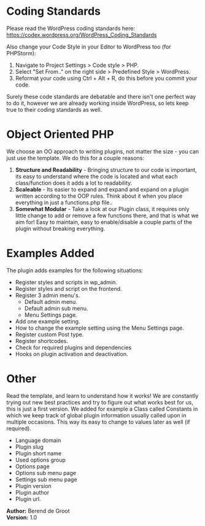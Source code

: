 # Coding Standards #
 Please read the WordPress coding standards here: https://codex.wordpress.org/WordPress_Coding_Standards

 Also change your Code Style in your Editor to WordPress too (for PHPStorm):
 1. Navigate to Project Settings > Code style > PHP.
 2. Select "Set From.." on the right side > Predefined Style > WordPress.
 3. Reformat your code using Ctrl + Alt + R, do this before you commit your code.
 
 Surely these code standards are debatable and there isn't one perfect way to do it, however we are already working inside
 WordPress, so lets keep true to their coding standards as well.
 
# Object Oriented PHP #
 We choose an OO approach to writing plugins, not matter the size - you can just use the template. We do this for a couple
 reasons:
 1. **Structure and Readability** - Bringing structure to our code is important, its easy to understand where the code is located and what each class/function does it adds a lot to readability.
 2. **Scaleable** - Its easier to expand and expand and expand on a plugin written according to the OOP rules. Think about it when you place everything in just a functions.php file..
 3. **Somewhat Modular** - Take a look at our Plugin class, it requires only little change to add or remove a few functions there, and that is what we aim for! Easy to maintain, easy to enable/disable a couple parts of the plugin without breaking everything.
 
 
# Examples Added #
 The plugin adds examples for the following situations:
 - Register styles and scripts in wp_admin.
 - Register styles and script on the frontend.
 - Register 3 admin menu's.
    - Default admin menu.
    - Default admin sub menu.
    - Menu Settings page.
- Add one example setting.
- How to change the example setting using the Menu Settings page.
- Register custom Post type.
- Register shortcodes.
- Check for required plugins and dependencies
- Hooks on plugin activation and deactivation.
 
# Other #
 Read the template, and learn to understand how it works! We are constantly trying out new best practices and try to
 figure out what works best for us, this is just a first version. We added for example a Class called Constants
 in which we keep track of global plugin information usually called upon in multiple occasions. This way its easy to change
 to values later as well (if required).
 - Language domain
 - Plugin slug
 - Plugin short name
 - Used options group
 - Options page
 - Options sub menu page
 - Settings sub menu page
 - Plugin version
 - Plugin author
 - Plugin url.


**Author:** Berend de Groot<br>
**Version:** 1.0